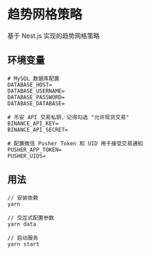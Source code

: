# 趋势网格策略

基于 Nest.js 实现的趋势网格策略

## 环境变量

```
# MySQL 数据库配置
DATABASE_HOST=
DATABASE_USERNAME=
DATABASE_PASSWORD=
DATABASE_DATABASE=

# 币安 API 交易私钥，记得勾选 "允许现货交易"
BINANCE_API_KEY=
BINANCE_API_SECRET=

# 配置微信 Pusher Token 和 UID 用于接受交易通知
PUSHER_APP_TOKEN=
PUSHER_UIDS=
```

## 用法

```
// 安装依赖
yarn

// 交互式配置参数
yarn data

// 启动服务
yarn start
```
